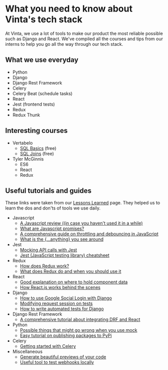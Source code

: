 # What you need to know about Vinta's tech stack
At Vinta, we use a lot of tools to make our product the most reliable possible such as Django and React. We've compiled all the courses and tips from our interns to help you go all the way through our tech stack.

## What we use everyday
- Python
- Django
- Django Rest Framework
- Celery
- Celery Beat (schedule tasks)
- React
- Jest (frontend tests)
- Redux
- Redux Thunk

## Interesting courses
- Vertabelo
    - [SQL Basics](https://academy.vertabelo.com/course/sql-queries) (free)
    - [SQL Joins](https://academy.vertabelo.com/course/joins) (free)
- Tyler McGinnis
    - ES6
    - React
    - Redux

## Useful tutorials and guides
These links were taken from our [Lessons Learned](https://www.vinta.com.br/lessons-learned/) page. They helped us to learn the dos and don'ts of tools we use daily.
- Javascript
    - [A Javascript review ((in case you haven't used it in a while)](https://developer.mozilla.org/en-US/docs/Web/JavaScript/A_re-introduction_to_JavaScript)
    - [What are Javascript promises?](https://developers.google.com/web/fundamentals/primers/promises)
    - [A comprehensive guide on throttling and debouncing in JavaScript](https://codeburst.io/throttling-and-debouncing-in-javascript-646d076d0a44)
    - [What is the {...anything} you see around](https://gist.github.com/sebmarkbage/07bbe37bc42b6d4aef81)
- Jest
    - [Mocking API calls with Jest](https://hackernoon.com/api-testing-with-jest-d1ab74005c0a)
    - [Jest (JavaScript testing library) cheatsheet](https://github.com/sapegin/jest-cheat-sheet/blob/master/Readme.md)
- Redux
    - [How does Redux work?](https://www.youtube.com/watch?v=1w-oQ-i1XB8%27)
    - [What does Redux do and when you should use it](https://daveceddia.com/what-does-redux-do/)
- React
    - [Good explanation on where to hold component data](https://medium.freecodecamp.org/where-do-i-belong-a-guide-to-saving-react-component-data-in-state-store-static-and-this-c49b335e2a00)
    - [How React.js works behind the scenes](https://www.youtube.com/watch?v=mLMfx8BEt8g)
- Django
    - [How to use Google Social Login with Django](https://fosstack.com/how-to-add-google-authentication-in-django/)
    - [Modifying request session on tests](https://medium.com/@harshvb7/how-to-add-session-and-messages-in-django-requestfactory-16935a3351d0)
    - [How to write automated tests for Django](https://realpython.com/testing-in-django-part-1-best-practices-and-examples/)
- Django Rest Framework
    - [A comprehensive tutorial about integrating DRF and React](https://www.valentinog.com/blog/tutorial-api-django-rest-react/)
- Python
    - [Possible things that might go wrong when you use mock](http://alexmarandon.com/articles/python_mock_gotchas/)
    - [Easy tutorial on publishing packages to PyPi](http://wittchen.io/2018/04/08/publishing-python-package-to-pypi/)
- Celery
    - [Getting started with Celery](https://www.youtube.com/watch?v=fg-JfZBetpM)
- Miscellaneous
    - [Generate beautiful previews of your code](https://carbon.now.sh/)
    - [Useful tool to test webhooks locally](https://ngrok.com/)
 
